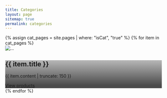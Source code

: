 ```yaml
---
title: Categories
layout: page
sitemap: true
permalink: categories
---
```


<div class="row">
  {% assign cat_pages = site.pages | where: "isCat", "true" %}
  {% for item in cat_pages %}
  <div class="col-sm-6 mb-3">
    <div class="card bg-light text-white">
      <img src="{{ item.image }}" class="card-img" alt="...">
      <div class="card-img-overlay" style="background:linear-gradient(180deg, rgba(78, 78, 78, 0.4) 0%, rgba(0, 0, 0, 0.7) 90.16%)">
        <h2 class="card-title text-white">{{ item.title }}</h2>
        <p class="card-text text-white lead">{{ item.content | truncate: 150 }}</p>
        <a href="{{ item.url | absolute_url }}" class="btn btn-outline-light">View products</a>
      </div>
    </div>
  </div>
  {% endfor %} 
</div>